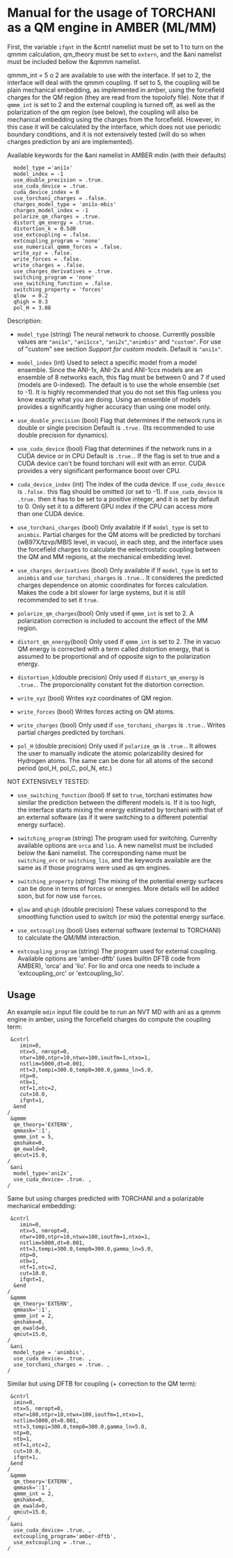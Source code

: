# Manual for the usage of TORCHANI as a QM engine in AMBER (ML/MM)

First, the variable `ifqnt` in the &cntrl namelist must be set to 1 to turn on
the qmmm calculation, qm_theory must be set to `extern`, and the &ani namelist
must be included bellow the &qmmm namelist.

qmmm_int = 5 o 2 are available to use with the interface. If set to 2, the
interface will deal with the qmmm coupling. If set to 5, the coupling will be
plain mechanical embedding, as implemented in amber, using the forcefield
charges for the QM region (they are read from the topolofy file). Note that if
`qmmm_int` is set to 2 and the external coupling is turned off, as well as the
polarization of the qm region (see below), the coupling will also be mechanical
embedding using the charges from the forcefield. However, in this case it will
be calculated by the interface, which does not use periodic boundary
conditions, and it is not extensively tested (will do so when charges
prediction by ani are implemented).

Available keywords for the &ani namelist in AMBER mdin (with their defaults)

      model_type ='ani1x'
      model_index = -1
      use_double_precision = .true.
      use_cuda_device = .true.
      cuda_device_index = 0
      use_torchani_charges = .false.
      charges_model_type = 'ani1x-mbis'
      charges_model_index = -1
      polarize_qm_charges = .true.
      distort_qm_energy = .true.
      distortion_k = 0.5d0
      use_extcoupling = .false.
      extcoupling_program = 'none'
      use_numerical_qmmm_forces = .false.
      write_xyz = .false.
      write_forces = .false.
      write_charges = .false.
      use_charges_derivatives = .true.
      switching_program = 'none'
      use_switching_function = .false.
      switching_property = 'forces'
      qlow  = 0.2
      qhigh = 0.3
      pol_H = 3.08
Description:


- `model_type` (string)
  The neural network to choose. Currently possible values are `"ani1x"`,
  `"ani1ccx"`, `"ani2x"`,`"animbis"`  and `"custom"`. For use of "custom" see
  section *Support for custom models*. Default is `"ani1x"`.

- `model_index` (int)
  Used to select a specific model from a model ensemble. Since the ANI-1x,
  ANI-2x and ANI-1ccx models are an ensemble of 8 networks each, this flag must
  be between 0 and 7 if used (models are 0-indexed). The default is to use the
  whole ensemble (set to -1). It is highly recommended that you do not set this
  flag unless you know exactly what you are doing. Using an ensemble of models
  provides a significantly higher accuracy than using one model only.

- `use_double_precision` (bool)
  Flag that determines if the network runs in double or single precision
  Default is `.true.` (Its recommended to use double precision for dynamics).

- `use_cuda_device` (bool)
  Flag that determines if the network runs in a CUDA device or in CPU
  Default is `.true.`. If the flag is set to true and a CUDA device can't be
  found torchani will exit with an error. CUDA provides a very significant
  performance boost over CPU.

- `cuda_device_index` (int)
  The index of the cuda device. If `use_cuda_device` is `.false.` this flag
  should be omitted (or set to -1). If `use_cuda_device` is `.true.` then it
  has to be set to a positive integer, and it is set by default to 0. Only set
  it to a different GPU index if the CPU can access more than one CUDA device.

- `use_torchani_charges` (bool)
   Only available if If `model_type` is set to `animbis`. Partial charges for
   the QM atoms will be predicted by torchani (wB97X/tzvp/MBIS level, in
   vacuo), in each step, and the interface uses the forcefield charges to
   calculate the eelectrostatic coupling between the QM and MM regions, at the
   mechanical embedding level.

- `use_charges_derivatives` (bool)
   Only available if If `model_type` is set to `animbis` and
   `use_torchani_charges` is `.true.`. It consideres the predicted charges
   dependence on atomic coordinates for forces calculation. Makes the code a
   bit slower for large systems, but it is still recommended to set it `true`.

- `polarize_qm_charges`(bool)
   Only used if `qmmm_int` is set to 2. A polarization correction is included
   to account the effect of the MM region.

- `distort_qm_energy`(bool)
   Only used if `qmmm_int` is set to 2. The in vacuo QM energy is corrected
   with a term called distortion energy, that is assumed to be proportional and
   of opposite sign to the polarization energy.

- `distortion_k`(double precision)
   Only used if `distort_qm_energy` is `.true.`. The proporcionality constant
   fot the distortion correction.

- `write_xyz` (bool)
   Writes xyz coordinates of QM region.

- `write_forces` (bool)
   Writes forces acting on QM atoms.

- `write_charges` (bool)
   Only used if `use_torchani_charges` is `.true.`. Writes partial charges
   predicted by torchani.

- `pol_H` (double precision)
  Only used  if `polarize_qm` is `.true.`. It allowes the user to manually
  indicate the atomic polarizability desired for Hydrogen atoms. The same can
  be done for all atoms of the second period (pol_H, pol_C, pol_N, etc.)

NOT EXTENSIVELY TESTED:

- `use_switching_function` (bool)
  If set to `true`, torchani estimates how similar the prediction between the
  different models is. If it is too high, the interface starts mixing the
  energy estimated by torchani with that of an external software (as if it were
  switching to a different potential energy surface).

- `switching_program` (string)
  The program used for switching. Currenlty available options are `orca` and
  `lio`. A new namelist must be included below the &ani namelist. The
  corresponding name must be `switching_orc` or `switching_lio`, and the
  keywords available are the same as if those programs were used as qm engines.

- `switching_property` (string)
  The mixing of the potential energy surfaces can be done in terms of forces or
  energies. More details will be added soon, but for now use `forces`.

- `qlow` and `qhigh` (double precision)
  These values correspond to the smoothing function used to switch (or mix) the
  potential energy surface.

- `use_extcoupling` (bool)
  Uses external software (external to TORCHANI) to calculate the QM/MM
  interaction.

- `extcoupling_program` (string)
  The program used for external coupling. Available options are 'amber-dftb'
  (uses builtin DFTB code from AMBER), 'orca' and 'lio'. For lio and orca one
  needs to include a 'extcoupling_orc' or 'extcoupling_lio'.

## Usage

An example `mdin` input file could be to run an NVT MD with ani as a qmmm
engine in amber, using the forcefield charges do compute the coupling term:


```
 &cntrl
    imin=0,
    ntx=5, nmropt=0,
    ntwr=100,ntpr=10,ntwx=100,ioutfm=1,ntxo=1,
    nstlim=5000,dt=0.001,
    ntt=3,tempi=300.0,temp0=300.0,gamma_ln=5.0,
    ntp=0,
    ntb=1,
    ntf=1,ntc=2,
    cut=10.0,
    ifqnt=1,
  &end
/
 &qmmm
  qm_theory='EXTERN',
  qmmask=':1',
  qmmm_int = 5,
  qmshake=0,
  qm_ewald=0,
  qmcut=15.0,
/
 &ani
  model_type='ani2x',
  use_cuda_device= .true. ,
/
```

Same but using charges predicted with TORCHANI and a polarizable mechanical embedding:


```
 &cntrl
    imin=0,
    ntx=5, nmropt=0,
    ntwr=100,ntpr=10,ntwx=100,ioutfm=1,ntxo=1,
    nstlim=5000,dt=0.001,
    ntt=3,tempi=300.0,temp0=300.0,gamma_ln=5.0,
    ntp=0,
    ntb=1,
    ntf=1,ntc=2,
    cut=10.0,
    ifqnt=1,
  &end
/
 &qmmm
  qm_theory='EXTERN',
  qmmask=':1',
  qmmm_int = 2,
  qmshake=0,
  qm_ewald=0,
  qmcut=15.0,
/
 &ani
  model_type = 'animbis',
  use_cuda_device= .true. ,
  use_torchani_charges = .true. ,
/
```

Similar but using DFTB for coupling (+ correction to the QM term):

```
 &cntrl
  imin=0,
  ntx=5, nmropt=0,
  ntwr=100,ntpr=10,ntwx=100,ioutfm=1,ntxo=1,
  nstlim=5000,dt=0.001,
  ntt=3,tempi=300.0,temp0=300.0,gamma_ln=5.0,
  ntp=0,
  ntb=1,
  ntf=1,ntc=2,
  cut=10.0,
  ifqnt=1,
 &end
/
 &qmmm
  qm_theory='EXTERN',
  qmmask=':1',
  qmmm_int = 2,
  qmshake=0,
  qm_ewald=0,
  qmcut=15.0,
/
 &ani
  use_cuda_device= .true. ,
  extcoupling_program='amber-dftb',
  use_extcoupling = .true.,
/
```

